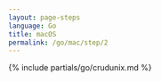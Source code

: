 ```yaml
---
layout: page-steps
language: Go
title: macOS
permalink: /go/mac/step/2
---
```


{% include partials/go/crudunix.md %}
